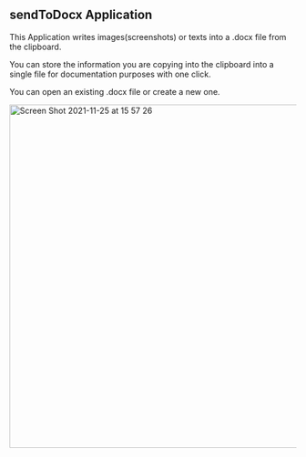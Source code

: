 ## sendToDocx Application

This Application writes images(screenshots) or texts into a .docx file from the clipboard.

You can store the information you are copying into the clipboard into a single file for documentation purposes with one click.

You can open an existing .docx file or create a new one.

<img width="602" alt="Screen Shot 2021-11-25 at 15 57 26" src="https://user-images.githubusercontent.com/93434712/143463458-77581297-d667-4c49-84b4-26aee9385e04.png">
